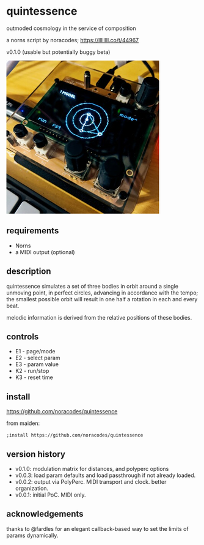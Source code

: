 # quintessence
outmoded cosmology in the service of composition

a norns script by noracodes; https://llllllll.co/t/44967 

v0.1.0 (usable but potentially buggy beta)

![a photo of Norns running quintessence](hero-small.jpg)

## requirements

- Norns
- a MIDI output (optional)

## description

quintessence simulates a set of three bodies in orbit around a single unmoving point,
in perfect circles, advancing in accordance with the tempo;
the smallest possible orbit will result in one half a rotation in each and every beat.

melodic information is derived from the relative positions of these bodies.

## controls
- E1 - page/mode
- E2 - select param
- E3 - param value
- K2 - run/stop
- K3 - reset time

## install

https://github.com/noracodes/quintessence

from maiden:

```text
;install https://github.com/noracodes/quintessence
```

## version history

- v0.1.0: modulation matrix for distances, and polyperc options
- v0.0.3: load param defaults and load passthrough if not already loaded.
- v0.0.2: output via PolyPerc. MIDI transport and clock. better organization.
- v0.0.1: initial PoC. MIDI only.

## acknowledgements
thanks to @fardles for an elegant callback-based way to set the limits of params dynamically.

